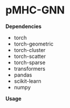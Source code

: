 # pMHC-GNN
**Dependencies**
* torch
* torch-geometric
* torch-cluster
* torch-scatter
* torch-sparse
* transformers
* pandas
* scikit-learn
* numpy

**Usage**
